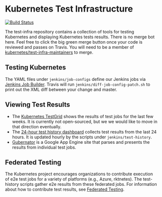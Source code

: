 # Kubernetes Test Infrastructure

[![Build Status](https://travis-ci.org/kubernetes/test-infra.svg?branch=master)](https://travis-ci.org/kubernetes/test-infra)

The test-infra repository contains a collection of tools for testing Kubernetes
and displaying Kubernetes tests results. There is no merge bot here. Feel free
to click the big green merge button once your code is reviewed and passes on
Travis. You will need to be a member of
[kubernetes/test-infra-maintainers](https://github.com/orgs/kubernetes/teams/test-infra-maintainers)
to merge.

## Testing Kubernetes

The YAML files under `jenkins/job-configs` define our Jenkins jobs via [Jenkins
Job Builder](http://docs.openstack.org/infra/jenkins-job-builder/). Travis will
run `jenkins/diff-job-config-patch.sh` to print out the XML diff between your
change and master.

## Viewing Test Results

* The [Kubernetes TestGrid](https://k8s-testgrid.appspot.com/) shows the results
of test jobs for the last few weeks. It is currently not open-sourced, but we
we would like to move in that direction eventually.
* The [24-hour test history
dashboard](http://storage.googleapis.com/kubernetes-test-history/static/index.html)
collects test results from the last 24 hours. It is updated hourly by the
scripts under `jenkins/test-history`.
* [Gubernator](https://k8s-gubernator.appspot.com/) is a Google App Engine site
that parses and presents the results from individual test jobs.

## Federated Testing

The Kubernetes project encourages organizations to contribute execution of e2e
test jobs for a variety of platforms (e.g., Azure, rktnetes).  The test-history
scripts gather e2e results from these federated jobs.  For information about
how to contribute test results, see [Federated Testing](docs/federated_testing.md).
